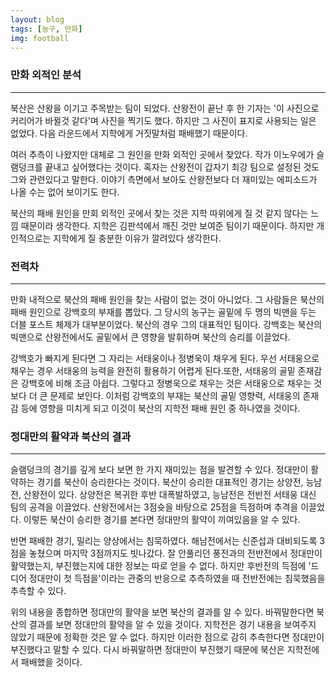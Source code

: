 ```yaml
---
layout: blog
tags: [농구, 만화]
img: football
---
```

### 만화 외적인 분석
---
북산은 산왕을 이기고 주목받는 팀이 되었다. 산왕전이 끝난 후 한 기자는 '이 사진으로 커리어가 바뀔것 같다'며 사진을 찍기도 했다. 하지만 그 사진이 표지로 사용되는 일은 없었다. 다음 라운드에서 지학에게 거짓말처럼 패배했기 때문이다.

여러 추측이 나왔지만 대체로 그 원인을 만화 외적인 곳에서 찾았다. 작가 이노우에가 슬램덩크를 끝내고 싶어했다는 것이다. 혹자는 산왕전이 갑자기 최강 팀으로 설정된 것도 그와 관련있다고 말한다. 이야기 측면에서 보아도 산왕전보다 더 재미있는 에피소드가 나올 수는 없어 보이기도 한다.

북산의 패배 원인을 만회 외적인 곳에서 찾는 것은 지학 따위에게 질 것 같지 않다는 느낌 때문이라 생각한다. 지학은 김판석에서 깨진 것만 보여준 팀이기 때문이다. 하지만 개인적으로는 지학에게 질 충분한 이유가 깔려있다 생각한다.

### 전력차
---
만화 내적으로 북산의 패배 원인을 찾는 사람이 없는 것이 아니었다. 그 사람들은 북산의 패배 원인으로 강백호의 부재를 뽑았다. 그 당시의 농구는 골밑에 두 명의 빅맨을 두는 더블 포스트 체제가 대부분이었다. 북산의 경우 그의 대표적인 팀이다. 강백호는 북산의 빅맨으로 산왕전에서도 골밑에서 큰 영향을 발휘하며 북산의 승리를 이끌었다.

강백호가 빠지게 된다면 그 자리는 서태웅이나 정병욱이 채우게 된다. 우선 서태웅으로 채우는 경우 서태웅의 능력을 완전히 활용하기 어렵게 된다.또한, 서태웅의 골밑 존재감은 강백호에 비해 조금 아쉽다. 그렇다고 정병욱으로 채우는 것은 서태웅으로 채우는 것 보다 더 큰 문제로 보인다. 이처럼 강백호의 부재는 북산의 골밑 영향력, 서태웅의 존재감 등에 영향을 미치게 되고 이것이 북산의 지학전 패배 원인 중 하나였을 것이다.

### 정대만의 활약과 북산의 결과
---
슬램덩크의 경기를 깊게 보다 보면 한 가지 재미있는 점을 발견할 수 있다. 정대만이 활약하는 경기를 북산이 승리한다는 것이다. 북산이 승리한 대표적인 경기는 상양전, 능남전, 산왕전이 있다. 상양전은 복귀한 후반 대폭발하였고, 능남전은 전반전 서태웅 대신 팀의 공격을 이끌었다. 산왕전에서는 3점슛을 바탕으로 25점을 득점하며 추격을 이끌었다. 이렇든 북산이 승리한 경기를 본다면 정대만의 활약이 끼여있음을 알 수 있다.

반면 패배한 경기, 밀리는 양상에서는 침묵하였다. 해남전에서는 신준섭과 대비되도록 3점을 놓쳤으며 마지막 3점까지도 빗나갔다. 잘 안풀리던 풍전과의 전반전에서 정대만이 활약했는지, 부진했는지에 대한 정보는 따로 얻을 수 없다. 하지만 후반전의 득점에 '드디어 정대만이 첫 득점을'이라는 관중의 반응으로 추측하였을 때 전반전에는 침묵했음을 추측할 수 있다.

위의 내용을 종합하면 정대만의 활약을 보면 북산의 결과를 알 수 있다. 바꿔말한다면 북산의 결과를 보면 정대만의 활약을 알 수 있을 것이다. 지학전은 경기 내용을 보여주지 않았기 때문에 정확한 것은 알 수 없다. 하지만 이러한 점으로 감히 추측한다면 정대만이 부진했다고 말할 수 있다. 다시 바꿔말하면 정대만이 부진했기 때문에 북산은 지학전에서 패배했을 것이다.